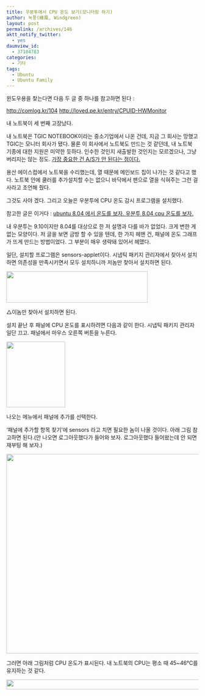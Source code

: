 ```yaml
---
title: 우분투에서 CPU 온도 보기(모니터링 하기)
author: 녹풍(綠風, Windgreen)
layout: post
permalink: /archives/146
aktt_notify_twitter:
  - yes
daumview_id:
  - 37184783
categories:
  - 기타
tags:
  - Ubuntu
  - Ubuntu Family
---
```

윈도우용을 찾는다면 다음 두 글 중 하나를 참고하면 된다 :

<http://comlog.kr/104>&nbsp;<http://loved.pe.kr/entry/CPUID-HWMonitor>

내 노트북이 세 번째 고장났다.

내 노트북은 TGIC NOTEBOOK이라는 중소기업에서 나온 건데, 지금 그 회사는 망했고 TGIC는 모니터 회사가 됐다. 물론 이 회사에서 노트북도 만드는 것 같던데, 내 노트북 기종에 대한 지원은 미약한 듯하다. 인수한 것인지 새출발한 것인지는 모르겠으나, 그냥 버리지는 않는 정도. <a href="http://mytory.textcube.com/entry/TGIC-MXBOOK-노트북은-수리-불능-TGIC-MXBOOK-PS1530V1510V" target="_blank">가장 중요한 건 A/S가 안 된다는 점이다.</a>

용산 에이스컴에서 노트북을 수리했는데, 열 때문에 메인보드 칩이 나가는 것 같다고 했다. 노트북 안에 쿨러를 추가설치할 수는 없으니 바닥에서 팬으로 열을 식혀주는 그런 걸 사라고 조언해 줬다.

그것도 사야 겠다. 그리고 오늘은 우분투에 CPU 온도 감시 프로그램을 설치했다.

참고한 글은 이거다 : <a href="http://ubuntuyo.textcube.com/17" target="_blank">ubuntu 8.04 에서 온도를 보자. 우분투 8.04 cpu 온도를 보자.</a>

내 우분투는 9.10이지만 8.04를 대상으로 한 저 설명과 다를 바가 없었다. 크게 변한 게 없는 모양이다. 저 글을 보면 금방 할 수 있을 텐데, 한 가지 헤맨 건, 패널에 온도 그래프가 뜨게 만드는 방법이었다. 그 부분이 매우 생략돼 있어서 헤맸다.

일단, 설치할 프로그램은 sensors-applet이다. 시냅틱 패키지 관리자에서 찾아서 설치하면 의존성을 만족시키면서 모두 설치하니까 저놈만 찾아서 설치하면 된다.

<div style="width: 380px" class="wp-caption aligncenter">
  <img src="http://dl.dropboxusercontent.com/u/15546257/blog/mytory/old-images/1/cfile22.uf.1575A3584D4BC8761F996B.png" width="370" height="82" alt="" /><p class="wp-caption-text">
    △이놈만 찾아서 설치하면 된다.
  </p>
</div>

설치 끝난 후 패널에 CPU 온도를 표시하려면 다음과 같이 한다. 시냅틱 패키지 관리자 일단 끄고. 패널에서 마우스 오른쪽 버튼을 누른다.

<img src="http://dl.dropboxusercontent.com/u/15546257/blog/mytory/old-images/1/cfile9.uf.130EAD494D4BC8762244B8.png" class="aligncenter" width="154" height="172" alt="" />

나오는 메뉴에서 패널에 추가를 선택한다.

&#8216;패널에 추가할 항목 찾기&#8217;에 sensors 라고 치면 필요한 놈이 나올 것이다. 아래 그림 참고하면 된다.(안 나오면 로그아웃했다가 들어와 보자. 로그아웃했다 들어왔는데 안 되면 재부팅 해 보자.)

<img src="http://dl.dropboxusercontent.com/u/15546257/blog/mytory/old-images/1/cfile9.uf.124C91474D4BC8762CF7DA.png" class="aligncenter" width="570" height="522" alt="" />

그러면 아래 그림처럼 CPU 온도가 표시된다. 내 노트북의 CPU는 평소 때 45~46℃를 유지하는 것 같다.

<img src="http://dl.dropboxusercontent.com/u/15546257/blog/mytory/old-images/1/cfile25.uf.135B8E4C4D4BC87717458C.png" class="aligncenter" width="558" height="26" alt="" />